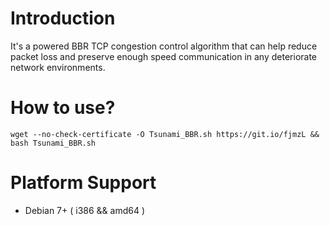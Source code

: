# Introduction
<p>It's a powered BBR TCP congestion control algorithm that can help reduce packet loss and preserve enough speed communication in any deteriorate network environments.</p>

# How to use?
<pre><code>wget --no-check-certificate -O Tsunami_BBR.sh https://git.io/fjmzL && bash Tsunami_BBR.sh</code></pre>

# Platform Support
- Debian 7+ ( i386 && amd64 )
